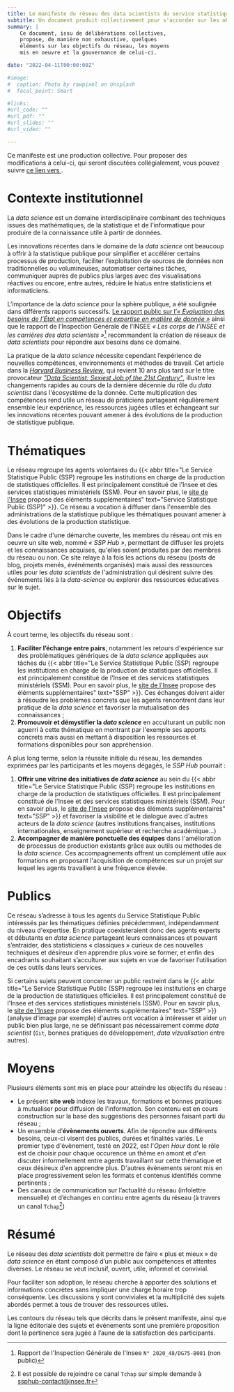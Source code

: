 ```yaml
---
title: Le manifeste du réseau des data scientists du service statistique public
subtitle: Un document produit collectivement pour s'accorder sur les objectifs et les moyens du réseau  
summary: |
    Ce document, issu de délibérations collectives,
    propose, de manière non exhaustive, quelques
    éléments sur les objectifs du réseau, les moyens
    mis en oeuvre et la gouvernance de celui-ci.

date: "2022-04-11T00:00:00Z"

#image:
#  caption: Photo by rawpixel on Unsplash
#  focal_point: Smart

#links:
#url_code: ""
#url_pdf: ""
#url_slides: ""
#url_video: ""

---
```


Ce manifeste est une production collective. 
Pour proposer des modifications à celui-ci,
qui seront discutées collégialement,
vous pouvez 
suivre [ce lien vers <i class="fa-brands fa-github"></i>](https://github.com/InseeFrLab/ssphub/edit/main/content/manifeste/index.md).


# Contexte institutionnel

La _data science_ est un domaine interdisciplinaire combinant des techniques issues des mathématiques,
de la statistique et de l’informatique pour produire de la connaissance utile à partir de données.

Les innovations récentes dans le domaine de
la  _data science_ ont beaucoup à offrir à la statistique publique 
pour simplifier et accélérer certains processus de production, 
faciliter l’exploitation de sources de données non traditionnelles
ou volumineuses, automatiser certaines tâches,
communiquer auprès de publics plus larges avec des visualisations
réactives ou encore, entre autres,
réduire le hiatus entre statisticiens et informaticiens.

L’importance de la _data science_ pour la sphère publique, a été soulignée dans différents rapports successifs.
[Le rapport public sur l’_« Évaluation des besoins de l’État en compétences et expertise en matière de donnée »_](https://www.numerique.gouv.fr/publications/rapport-evaluation-besoins-etat-en-competences-et-expertises-en-matiere-de-donnee/) ainsi que le rapport de l’Inspection Générale de l’INSEE _« Les corps de l’INSEE et les carrières des data scientists »_[^1] recommandent la création de réseaux de _data scientists_ pour répondre aux besoins dans ce domaine.

[^1]: Rapport de l'Inspection Générale de l'Insee `N° 2020_48/DG75-B001` (non public)


La pratique de la _data science_ nécessite cependant l’expérience de nouvelles compétences,
environnements et méthodes de travail. Cet article dans
la [_Harvard Business Review_](https://hbr.org/2022/07/is-data-scientist-still-the-sexiest-job-of-the-21st-century),
qui revient 10 ans plus tard sur le titre provocateur
_["Data Scientist: Sexiest Job of the 21st Century"](https://hbr.org/2012/10/data-scientist-the-sexiest-job-of-the-21st-century
)_, illustre les changements rapides au cours de la dernière 
décennie du rôle du _data scientist_ dans l'écosystème de
la donnée. Cette multiplication des compétences rend
utile un réseau de praticiens partageant régulièrement ensemble
leur expérience, 
les ressources jugées utiles et échangeant sur
les innovations récentes pouvant amener à des évolutions
de la production de statistique publique. 


# Thématiques

Le réseau regroupe les agents volontaires du
{{< abbr title="Le Service Statistique Public (SSP) regroupe les institutions en charge de la production de statistiques officielles. Il est principalement constitué de l'Insee et des services statistiques ministériels (SSM). Pour en savoir plus, le [site de l'Insee](https://www.insee.fr/fr/information/1302192) propose des éléments supplémentaires" text="Service Statistique Public (SSP)" >}}. 
Ce réseau a vocation à diffuser dans l'ensemble des administrations de la statistique
publique les thématiques
pouvant amener à des évolutions de la production statistique.

<!----------
La liste des sujets abordés dans le cadre du réseau sont, entre autres : 

- Visualisations esthétiques, automatisées et potentiellement interactives[^2] ;
- Acquisition, appréhension de nouvelles sources de données et exploitation de données non structurées : images ou données textuelles issues  d'*open data*, de *webscraping* ou d'API ;
- Utilisation d’algorithmes de _machine_ et _deep learning_ avec des jeux de données de nature variée dans une optique de production de statistiques récurrentes ou d’études visant à modéliser des phénomènes avec un nombre d’hypothèses restreintes. Ces algorithmes, fréquemment appliqués dans le cadre du traitement de langage naturel (NLP) ou d'exploitations d'images (_computer vision_), peuvent aussi servir à des fins de modélisation plus classique (imputation de valeurs manquantes, prédiction d'une variable...) ;
- Bonnes pratiques issues du monde informatique et mise en production : standards de qualité de code, gestion de versions et travail collaboratif (`Git`), mise à disposition automatique d'environnements standardisés[^3] ;
- Gestion et manipulation de données massives : format des bases, calcul distribué ou parallélisé...

[^2]: Ces _dataviz_ peuvent être des applications réactives (`Shiny`, `Dash`, `StreamLit`) ou des visualisations géographiques (`Leaflet`, `Folium`, `Plotly`)
[^3]: La mise en place d'environnements standardisés intègre des problématiques comme la création d’environnements portables (`Docker`) mais aussi la mise en place d'outils de déploiement automatisés (`CI/CD`, `Kubernetes`)
-------->

Dans le cadre d'une démarche ouverte, les membres du réseau ont mis en oeuvre
un site web, nommé _« SSP Hub »_, permettant de diffuser
les projets et
les connaissances
acquises, qu'elles soient produites par des membres du réseau ou non.
Ce site relaye à la fois les actions du réseau (posts de blog, projets menés, événéments
organisés) mais aussi des ressources utiles pour les _data scientists_ 
de l'administration qui désirent suivre des événements liés à la _data-science_
ou explorer des ressources éducatives sur le sujet.  

# Objectifs 

À court terme, les objectifs du réseau sont :

1. __Faciliter l’échange entre pairs__, notamment les retours d'expérience sur des problématiques génériques de la _data science_ appliquées aux tâches du {{< abbr title="Le Service Statistique Public (SSP) regroupe les institutions en charge de la production de statistiques officielles. Il est principalement constitué de l'Insee et des services statistiques ministériels (SSM). Pour en savoir plus, le [site de l'Insee](https://www.insee.fr/fr/information/1302192) propose des éléments supplémentaires" text="SSP" >}}. Ces échanges doivent aider à résoudre les problèmes concrets que les agents rencontrent dans leur pratique de la _data science_ et favoriser la mutualisation des connaissances ;
2. **Promouvoir et démystifier la _data science_** en acculturant un public non aguerri à cette thématique en montrant par l'exemple ses apports concrets mais aussi en mettant à disposition les ressources et formations disponibles pour son appréhension.

A plus long terme, selon la réussite initiale du réseau, les demandes exprimées par les participants et les moyens dégagés, le _SSP Hub_ pourrait :

1. **Offrir une vitrine des initiatives de _data science_** au sein du {{< abbr title="Le Service Statistique Public (SSP) regroupe les institutions en charge de la production de statistiques officielles. Il est principalement constitué de l'Insee et des services statistiques ministériels (SSM). Pour en savoir plus, le [site de l'Insee](https://www.insee.fr/fr/information/1302192) propose des éléments supplémentaires" text="SSP" >}} et favoriser la visibilité et le dialogue avec d'autres acteurs de la _data science_ (autres institutions françaises, institutions internationales, enseignement supérieur et recherche académique...)
2. **Accompagner de manière ponctuelle des équipes** dans l'amélioration de processus de production existants grâce aux outils ou méthodes de la _data science_. Ces accompagnements offrent un complément utile aux formations en proposant l'acquisition de compétences sur un projet sur lequel les agents travaillent à une fréquence élevée.

# Publics

Ce réseau s’adresse à tous les agents du Service Statistique Public intéressés par les thématiques définies précédemment,
indépendamment du niveau d'expertise. En pratique coexisteraient donc des agents experts et débutants en _data science_ partageant leurs connaissances et pouvant s’entraider, des statisticiens « classiques » curieux de ces nouvelles techniques et désireux d’en apprendre plus voire se former, et enfin des encadrants souhaitant s’acculturer aux sujets en vue de favoriser l’utilisation de ces outils dans leurs services.

Si certains sujets peuvent concerner un public restreint dans le {{< abbr title="Le Service Statistique Public (SSP) regroupe les institutions en charge de la production de statistiques officielles. Il est principalement constitué de l'Insee et des services statistiques ministériels (SSM). Pour en savoir plus, le [site de l'Insee](https://www.insee.fr/fr/information/1302192) propose des éléments supplémentaires" text="SSP" >}} (analyse d'image par exemple) d'autres ont vocation à intéresser et aider un public bien plus large, ne se définissant pas nécessairement comme _data scientist_ (`Git`, bonnes pratiques de développement, _data vizualisation_ entre autres).

# Moyens

Plusieurs éléments sont mis en place pour atteindre les objectifs du réseau :

- Le présent __site web__ indexe les travaux, formations et bonnes pratiques à mutualiser pour diffusion de l’information. Son contenu est en cours construction sur la base des suggestions des personnes faisant parti du réseau ;
- Un ensemble d’__évènements ouverts__. Afin de répondre aux différents besoins, ceux-ci visent des publics, durées et finalités variés. Le premier type d'évènement, testé en 2022, est l'_Open Hour_ dont le rôle est de choisir pour chaque occurence un thème en amont et d'en discuter informellement entre agents travaillant sur cette thématique et ceux désireux d'en apprendre plus. D'autres évènements seront mis en place progressivement selon les formats et contenus identifiés comme pertinents ;
- Des canaux de communication sur l’actualité du réseau (infolettre mensuelle) et d’échanges en continu entre agents du réseau (à travers un canal `Tchap`[^5])

[^5]: Il est possible de rejoindre ce canal `Tchap` sur simple demande à <ssphub-contact@insee.fr>

# Résumé

Le réseau des _data scientists_ doit
permettre de faire « plus et mieux » de _data science_ en étant composé d’un public aux compétences et attentes diverses.
Le réseau se veut inclusif, ouvert, utile, informel et convivial.

Pour faciliter son adoption, le réseau cherche à apporter des solutions et informations concrètes sans impliquer une charge horaire trop conséquente. Les discussions y sont conviviales et la multiplicité des sujets abordés permet à tous
de trouver des ressources utiles.

Les contours du réseau tels que décrits dans le présent manifeste, ainsi que la ligne éditoriale des sujets et évènements sont une première proposition dont la pertinence sera jugée à l’aune de la satisfaction des participants. 